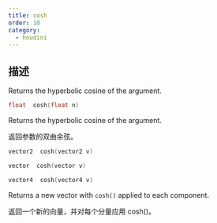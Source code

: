 ```yaml
---
title: cosh
order: 10
category:
  - houdini
---
```

    
## 描述

Returns the hyperbolic cosine of the argument.

```c
float  cosh(float n)
```

Returns the hyperbolic cosine of the argument.

返回参数的双曲余弦。

```c
vector2  cosh(vector2 v)
```

```c
vector  cosh(vector v)
```

```c
vector4  cosh(vector4 v)
```

Returns a new vector with `cosh()` applied to each component.

返回一个新的向量，并对每个分量应用 cosh()。
